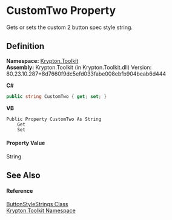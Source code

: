 # CustomTwo Property


Gets or sets the custom 2 button spec style string.



## Definition
**Namespace:** <a href="79d2eac2-21f4-54ff-7552-b20c33c30600.md">Krypton.Toolkit</a>  
**Assembly:** Krypton.Toolkit (in Krypton.Toolkit.dll) Version: 80.23.10.287+8d7660f9dc5efd033fabe008ebfb904beab6d444

**C#**
``` C#
public string CustomTwo { get; set; }
```
**VB**
``` VB
Public Property CustomTwo As String
	Get
	Set
```



#### Property Value
String

## See Also


#### Reference
<a href="1a0be75c-6aa5-b592-22f8-c2bed956cc3c.md">ButtonStyleStrings Class</a>  
<a href="79d2eac2-21f4-54ff-7552-b20c33c30600.md">Krypton.Toolkit Namespace</a>  
